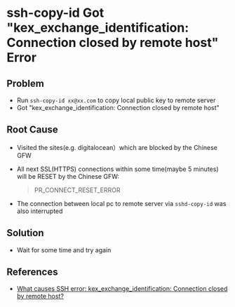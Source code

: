 # ssh-copy-id Got "kex_exchange_identification: Connection closed by remote host" Error

## Problem
* Run `ssh-copy-id xx@xx.com` to copy local public key to remote server
* Got "kex_exchange_identification: Connection closed by remote host"

## Root Cause
* Visited the sites(e.g. digitalocean）which are blocked by the Chinese GFW
* All next SSL(HTTPS) connections within some time(maybe 5 minutes) will be RESET by the Chinese GFW:

  > PR_CONNECT_RESET_ERROR

* The connection between local pc to remote server via `sshd-copy-id` was also interrupted

## Solution
* Wait for some time and try again

## References
* [What causes SSH error: kex_exchange_identification: Connection closed by remote host?](https://serverfault.com/questions/1015547/what-causes-ssh-error-kex-exchange-identification-connection-closed-by-remote)
